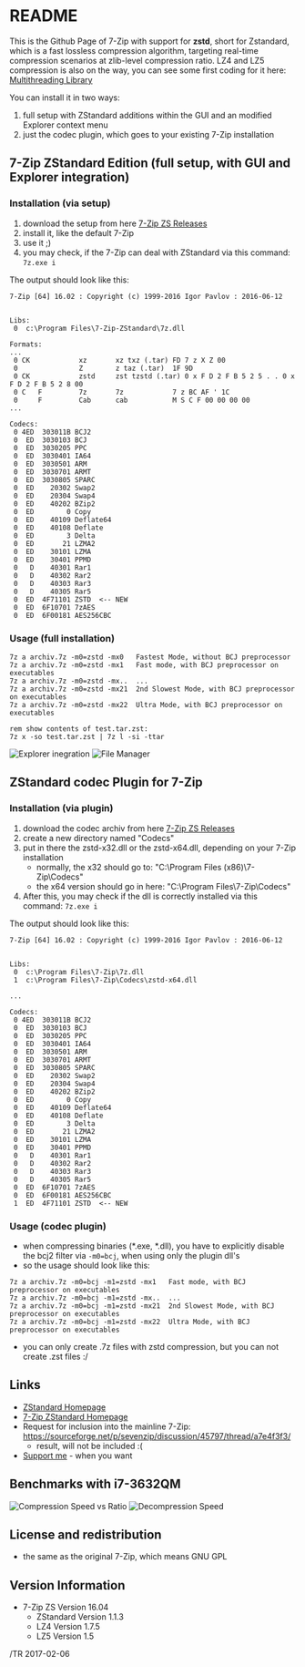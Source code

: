 
# README

This is the Github Page of 7-Zip with support for **zstd**, short for
Zstandard, which is a fast lossless compression algorithm, targeting
real-time compression scenarios at zlib-level compression ratio.
LZ4 and LZ5 compression is also on the way, you can see some first
coding for it here: [Multithreading Library](https://github.com/mcmilk/zstdmt)

You can install it in two ways:

1. full setup with ZStandard additions within the GUI and an modified
   Explorer context menu
2. just the codec plugin, which goes to your existing 7-Zip installation

## 7-Zip ZStandard Edition (full setup, with GUI and Explorer integration)

### Installation (via setup)
1. download the setup from here [7-Zip ZS Releases](https://github.com/mcmilk/7-Zip-zstd/releases)
2. install it, like the default 7-Zip
3. use it ;)
4. you may check, if the 7-Zip can deal with ZStandard via this command: `7z.exe i`

The output should look like this:
```
7-Zip [64] 16.02 : Copyright (c) 1999-2016 Igor Pavlov : 2016-06-12


Libs:
 0  c:\Program Files\7-Zip-ZStandard\7z.dll

Formats:
...
 0 CK            xz       xz txz (.tar) FD 7 z X Z 00
 0               Z        z taz (.tar)  1F 9D
 0 CK            zstd     zst tzstd (.tar) 0 x F D 2 F B 5 2 5 . . 0 x F D 2 F B 5 2 8 00
 0 C   F         7z       7z            7 z BC AF ' 1C
 0     F         Cab      cab           M S C F 00 00 00 00
...

Codecs:
 0 4ED  303011B BCJ2
 0  ED  3030103 BCJ
 0  ED  3030205 PPC
 0  ED  3030401 IA64
 0  ED  3030501 ARM
 0  ED  3030701 ARMT
 0  ED  3030805 SPARC
 0  ED    20302 Swap2
 0  ED    20304 Swap4
 0  ED    40202 BZip2
 0  ED        0 Copy
 0  ED    40109 Deflate64
 0  ED    40108 Deflate
 0  ED        3 Delta
 0  ED       21 LZMA2
 0  ED    30101 LZMA
 0  ED    30401 PPMD
 0   D    40301 Rar1
 0   D    40302 Rar2
 0   D    40303 Rar3
 0   D    40305 Rar5
 0  ED  4F71101 ZSTD  <-- NEW
 0  ED  6F10701 7zAES
 0  ED  6F00181 AES256CBC
```

### Usage (full installation)

```
7z a archiv.7z -m0=zstd -mx0   Fastest Mode, without BCJ preprocessor
7z a archiv.7z -m0=zstd -mx1   Fast mode, with BCJ preprocessor on executables
7z a archiv.7z -m0=zstd -mx..  ...
7z a archiv.7z -m0=zstd -mx21  2nd Slowest Mode, with BCJ preprocessor on executables
7z a archiv.7z -m0=zstd -mx22  Ultra Mode, with BCJ preprocessor on executables

rem show contents of test.tar.zst:
7z x -so test.tar.zst | 7z l -si -ttar
```

![Explorer inegration](https://mcmilk.de/projects/7-Zip-zstd/Add-To-Archive.png "Add to Archiv Dialog with ZSTD options")
![File Manager](https://mcmilk.de/projects/7-Zip-zstd/Fileman.png "File Manager with the Listing of an Archiv")

## ZStandard codec Plugin for 7-Zip

### Installation (via plugin)

1. download the codec archiv from here [7-Zip ZS Releases](https://github.com/mcmilk/7-Zip-zstd/releases)
2. create a new directory named "Codecs"
3. put in there the zstd-x32.dll or the zstd-x64.dll, depending on your 7-Zip installation
   - normally, the x32 should go to: "C:\Program Files (x86)\7-Zip\Codecs"
   - the x64 version should go in here: "C:\Program Files\7-Zip\Codecs"
4. After this, you may check if the dll is correctly installed via this command: `7z.exe i`

The output should look like this:
```
7-Zip [64] 16.02 : Copyright (c) 1999-2016 Igor Pavlov : 2016-06-12


Libs:
 0  c:\Program Files\7-Zip\7z.dll
 1  c:\Program Files\7-Zip\Codecs\zstd-x64.dll

...

Codecs:
 0 4ED  303011B BCJ2
 0  ED  3030103 BCJ
 0  ED  3030205 PPC
 0  ED  3030401 IA64
 0  ED  3030501 ARM
 0  ED  3030701 ARMT
 0  ED  3030805 SPARC
 0  ED    20302 Swap2
 0  ED    20304 Swap4
 0  ED    40202 BZip2
 0  ED        0 Copy
 0  ED    40109 Deflate64
 0  ED    40108 Deflate
 0  ED        3 Delta
 0  ED       21 LZMA2
 0  ED    30101 LZMA
 0  ED    30401 PPMD
 0   D    40301 Rar1
 0   D    40302 Rar2
 0   D    40303 Rar3
 0   D    40305 Rar5
 0  ED  6F10701 7zAES
 0  ED  6F00181 AES256CBC
 1  ED  4F71101 ZSTD  <-- NEW
```

### Usage (codec plugin)

- when compressing binaries (*.exe, *.dll), you have to explicitly disable
  the bcj2 filter via `-m0=bcj`, when using only the plugin dll's
- so the usage should look like this:
```
7z a archiv.7z -m0=bcj -m1=zstd -mx1   Fast mode, with BCJ preprocessor on executables
7z a archiv.7z -m0=bcj -m1=zstd -mx..  ...
7z a archiv.7z -m0=bcj -m1=zstd -mx21  2nd Slowest Mode, with BCJ preprocessor on executables
7z a archiv.7z -m0=bcj -m1=zstd -mx22  Ultra Mode, with BCJ preprocessor on executables
```
- you can only create .7z files with zstd compression, but you can not create .zst files :/

## Links
- [ZStandard Homepage](https://github.com/Cyan4973/zstd)
- [7-Zip ZStandard Homepage](https://mcmilk.de/projects/7-Zip-zstd/)
- Request for inclusion into the mainline 7-Zip: https://sourceforge.net/p/sevenzip/discussion/45797/thread/a7e4f3f3/
  - result, will not be included :(
- [Support me](https://www.paypal.me/TinoReichardt) - when you want

## Benchmarks with i7-3632QM
![Compression Speed vs Ratio](https://mcmilk.de/projects/7-Zip-zstd/dl/compr-074-usb2.png "Compression Speed vs Ratio")
![Decompression Speed](https://mcmilk.de/projects/7-Zip-zstd/dl/decompr-074.png "Decompression Speed @ Windows 7 64Bit")

## License and redistribution

- the same as the original 7-Zip, which means GNU GPL

## Version Information

- 7-Zip ZS Version 16.04
  - ZStandard Version 1.1.3
  - LZ4 Version 1.7.5
  - LZ5 Version 1.5

/TR 2017-02-06
